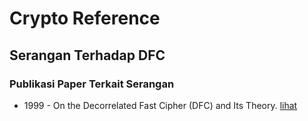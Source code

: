 # Crypto Reference

## Serangan Terhadap DFC

### Publikasi Paper Terkait Serangan

* 1999 - On the Decorrelated Fast Cipher (DFC) and Its Theory. [lihat](1999.knudsen_rijmen.pdf)